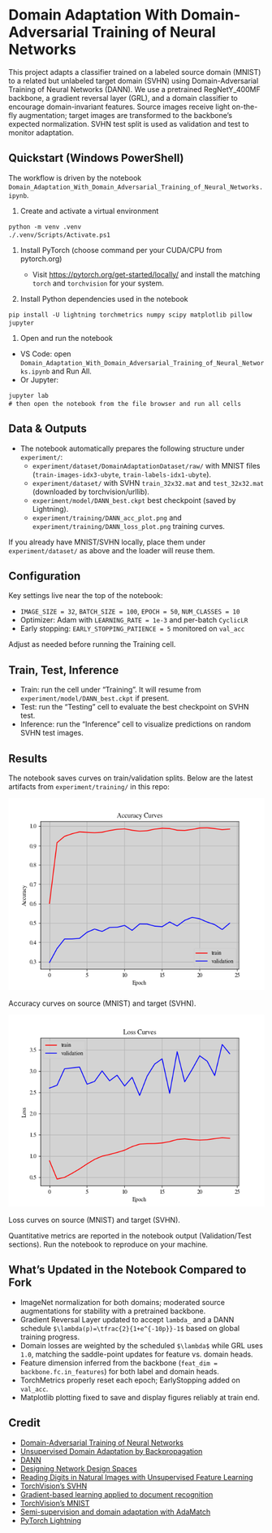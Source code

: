 # Domain Adaptation With Domain-Adversarial Training of Neural Networks

This project adapts a classifier trained on a labeled source domain (MNIST) to a related but unlabeled target domain (SVHN) using Domain-Adversarial Training of Neural Networks (DANN). We use a pretrained RegNetY_400MF backbone, a gradient reversal layer (GRL), and a domain classifier to encourage domain-invariant features. Source images receive light on-the-fly augmentation; target images are transformed to the backbone’s expected normalization. SVHN test split is used as validation and test to monitor adaptation.


## Quickstart (Windows PowerShell)

The workflow is driven by the notebook `Domain_Adaptation_With_Domain_Adversarial_Training_of_Neural_Networks.ipynb`.

1. Create and activate a virtual environment

```pwsh
python -m venv .venv
./.venv/Scripts/Activate.ps1
```

1. Install PyTorch (choose command per your CUDA/CPU from pytorch.org)

   - Visit <https://pytorch.org/get-started/locally/> and install the matching `torch` and `torchvision` for your system.

1. Install Python dependencies used in the notebook

```pwsh
pip install -U lightning torchmetrics numpy scipy matplotlib pillow jupyter
```

1. Open and run the notebook

- VS Code: open `Domain_Adaptation_With_Domain_Adversarial_Training_of_Neural_Networks.ipynb` and Run All.
- Or Jupyter:

```pwsh
jupyter lab
# then open the notebook from the file browser and run all cells
```


## Data & Outputs

- The notebook automatically prepares the following structure under `experiment/`:
   - `experiment/dataset/DomainAdaptationDataset/raw/` with MNIST files (`train-images-idx3-ubyte`, `train-labels-idx1-ubyte`).
   - `experiment/dataset/` with SVHN `train_32x32.mat` and `test_32x32.mat` (downloaded by torchvision/urllib).
   - `experiment/model/DANN_best.ckpt` best checkpoint (saved by Lightning).
   - `experiment/training/DANN_acc_plot.png` and `experiment/training/DANN_loss_plot.png` training curves.

If you already have MNIST/SVHN locally, place them under `experiment/dataset/` as above and the loader will reuse them.


## Configuration

Key settings live near the top of the notebook:

- `IMAGE_SIZE = 32`, `BATCH_SIZE = 100`, `EPOCH = 50`, `NUM_CLASSES = 10`
- Optimizer: Adam with `LEARNING_RATE = 1e-3` and per-batch `CyclicLR`
- Early stopping: `EARLY_STOPPING_PATIENCE = 5` monitored on `val_acc`

Adjust as needed before running the Training cell.


## Train, Test, Inference

- Train: run the cell under “Training”. It will resume from `experiment/model/DANN_best.ckpt` if present.
- Test: run the “Testing” cell to evaluate the best checkpoint on SVHN test.
- Inference: run the “Inference” cell to visualize predictions on random SVHN test images.


## Results

The notebook saves curves on train/validation splits. Below are the latest artifacts from `experiment/training/` in this repo:

![Accuracy curves](experiment/training/DANN_acc_plot.png)

Accuracy curves on source (MNIST) and target (SVHN).

![Loss curves](experiment/training/DANN_loss_plot.png)

Loss curves on source (MNIST) and target (SVHN).

Quantitative metrics are reported in the notebook output (Validation/Test sections). Run the notebook to reproduce on your machine.


## What’s Updated in the Notebook Compared to Fork

- ImageNet normalization for both domains; moderated source augmentations for stability with a pretrained backbone.
- Gradient Reversal Layer updated to accept `lambda_` and a DANN schedule `$\lambda(p)=\tfrac{2}{1+e^{-10p}}-1$` based on global training progress.
- Domain losses are weighted by the scheduled `$\lambda$` while GRL uses `1.0`, matching the saddle-point updates for feature vs. domain heads.
- Feature dimension inferred from the backbone (`feat_dim = backbone.fc.in_features`) for both label and domain heads.
- TorchMetrics properly reset each epoch; EarlyStopping added on `val_acc`.
- Matplotlib plotting fixed to save and display figures reliably at train end.


## Credit

- [Domain-Adversarial Training of Neural Networks](https://arxiv.org/pdf/1505.07818.pdf)
- [Unsupervised Domain Adaptation by Backpropagation](http://sites.skoltech.ru/compvision/projects/grl/files/paper.pdf)
- [DANN](https://github.com/fungtion/DANN)
- [Designing Network Design Spaces](https://arxiv.org/pdf/2003.13678.pdf)
- [Reading Digits in Natural Images with Unsupervised Feature Learning](http://ufldl.stanford.edu/housenumbers/nips2011_housenumbers.pdf)
- [TorchVision’s SVHN](https://github.com/pytorch/vision/blob/main/torchvision/datasets/svhn.py)
- [Gradient-based learning applied to document recognition](https://ieeexplore.ieee.org/document/726791)
- [TorchVision’s MNIST](https://github.com/pytorch/vision/blob/main/torchvision/datasets/mnist.py)
- [Semi-supervision and domain adaptation with AdaMatch](https://keras.io/examples/vision/adamatch/)
- [PyTorch Lightning](https://lightning.ai/docs/pytorch/latest/)
